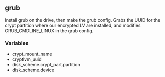 ## grub

Install grub on the drive, then make the grub config. Grabs the UUID for the crypt partition where our encrypted LV are installed, and modifies GRUB_CMDLINE_LINUX in the grub config.

### Variables

- crypt_mount_name
- cryptlvm_uuid
- disk_scheme.crypt_part.partition
- disk_scheme.device
